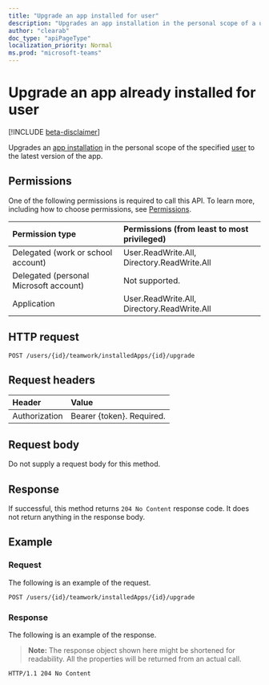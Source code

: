 ```yaml
---
title: "Upgrade an app installed for user"
description: "Upgrades an app installation in the personal scope of a user"
author: "clearab"
doc_type: "apiPageType"
localization_priority: Normal
ms.prod: "microsoft-teams"
---
```


# Upgrade an app already installed for user

[!INCLUDE [beta-disclaimer](../../includes/beta-disclaimer.md)]

Upgrades an [app installation](../resources/teamsappinstallation.md) in the personal scope of the specified [user](../resources/user.md)
to the latest version of the app.

## Permissions

One of the following permissions is required to call this API. To learn more, including how to choose permissions, see [Permissions](/graph/permissions-reference).

|Permission type      | Permissions (from least to most privileged)              |
|:--------------------|:---------------------------------------------------------|
|Delegated (work or school account) | User.ReadWrite.All, Directory.ReadWrite.All   |
|Delegated (personal Microsoft account) | Not supported.    |
|Application | User.ReadWrite.All, Directory.ReadWrite.All |

## HTTP request
<!-- { "blockType": "ignored" } -->
```http
POST /users/{id}/teamwork/installedApps/{id}/upgrade
```

## Request headers

| Header       | Value |
|:---------------|:--------|
| Authorization  | Bearer {token}. Required.  |

## Request body

Do not supply a request body for this method.

## Response

If successful, this method returns `204 No Content` response code. It does not return anything in the response body.

## Example

### Request

The following is an example of the request.

```http
POST /users/{id}/teamwork/installedApps/{id}/upgrade
```

### Response

The following is an example of the response.

>**Note:** The response object shown here might be shortened for readability. All the properties will be returned from an actual call.

```http
HTTP/1.1 204 No Content
```

